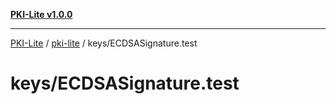 [**PKI-Lite v1.0.0**](../../../README.md)

---

[PKI-Lite](../../../README.md) / [pki-lite](../../README.md) / keys/ECDSASignature.test

# keys/ECDSASignature.test
